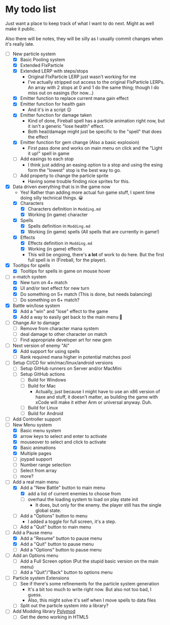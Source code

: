 # My todo list

Just want a place to keep track of what I want to do next. Might as well make it public.

Also there will be notes, they will be silly as I usually commit changes when it's really late.

- [ ] New particle system
  - [x] Basic Pooling system
  - [x] Extended FlxParticle
  - [x] Extended LERP with steps/stops
    - Original FlxParticle LERP just wasn't working for me
    - I've actually stripped out access to the original FlxParticle LERPs. An array with 2 stops at 0 and 1 do the same thing; though I do miss out on easings (for now...)
  - [x] Emitter function to replace current mana gain effect
  - [x] Emitter function for health gain
    - And it's in a script 😉
  - [x] Emitter function for damage taken
    - Kind of done, Fireball spell has a particle animation right now, but it isn't a generic "lose health" effect.
    - Both heal/damage might just be specific to the "spell" that does the effect
  - [x] Emitter function for gem change (Also a basic explosion)
    - First pass done and works on main menu on click and the "Light it up!" spell in game
  - [ ] Add easings to each stop
    - I think just adding an easing option to a stop and using the esing form the "lowest" stop is the best way to go.
  - [ ] Add property to change the particle sprite
    - Having some trouble finding nice sprites for this.
- [x] Data driven everything that is in the game now
  - Yes! Rather than adding more actual fun game stuff, I spent time doing silly technical things. 😀
  - [x] Characters
    - [x] Characters definition in `Modding.md`
    - [x] Working (in game) character
  - [x] Spells
    - [x] Spells definition in `Modding.md`
    - [x] Working (in game) spells (All spells that are currently in game!)
  - [x] Effects
    - [x] Effects definition in `Modding.md`
    - [x] Working (in game) effects
    - This will be ongoing, there's **a lot** of work to do here. But the first full spell is in (Fireball, for the player).
- [x] Tooltips for spells
  - [x] Tooltips for spells in game on mouse hover
- [ ] x-match system
  - [x] New turn on 4+ match
  - [x] UI and/or text effect for new turn
  - [x] Do something on 5+ match (This is done, but needs balancing)
  - [ ] Do something on 6+ match?
- [x] Battle win/lose system
  - [x] Add a "win" and "lose" effect to the game
  - [x] Add a way to easily get back to the main menu 🤣
- [ ] Change Air to damage
  - [ ] Remove from character mana system
  - [ ] deal damage to other character on match
  - [ ] Find appropriate developer art for new gem
- [ ] Next version of enemy "AI"
  - [x] Add support for using spells
  - [ ] Rank required mana higher in potential matches pool
- [ ] Setup CI/CD for win/mac/linux/android versions
  - [ ] Setup GitHub runners on Server and/or MacMini
  - [ ] Setup GitHub actions
    - [ ] Build for Windows
    - [ ] Build for Mac
      - Actually, just because I might have to use an x86 version of haxe and stuff, it doesn't matter, as building the game with xCode will make it either Arm or universal anyway. Duh.
    - [ ] Build for Linux
    - [ ] Build for Android
- [ ] Add Controller support
- [ ] New Menu system
  - [x] Basic menu system
  - [x] arrow keys to select and enter to activate
  - [x] mouseover to select and click to activate
  - [x] Basic animations
  - [x] Multiple pages
  - [ ] joypad support
  - [ ] Number range selection
  - [ ] Select from array
  - [ ] more?
- [ ] Add a real main menu
  - [x] Add a "New Battle" button to main menu 
    - [x] add a list of current enemies to choose from
    - [ ] overhaul the loading system to load on play state init
      - It does, but only for the enemy. the player still has the single global state.
  - [ ] Add a "Options" button to menu
      - I added a toggle for full screen, it's a step.
  - [ ] Add a "Quit" button to main menu
- [ ] Add a Pause menu
  - [x] Add a "Resume" button to pause menu
  - [x] Add a "Quit" button to pause menu
  - [ ] Add a "Options" button to pause menu
- [ ] Add an Options menu
  - [ ] Add a Full Screen option (Put the stupid basic version on the main menu)
  - [ ] Add a "Quit"/"Back" button to options menu
- [ ] Particle system Extensions
  - [ ] See if there's some refinements for the particle system generation
    - It's a bit too much to write right now. But also not too bad, I guess.
    - Also, this might solve it's self when I move spells to data files
  - [ ] Split out the particle system into a library?
- [ ] Add Modding library [Polymod](https://polymod.io/)
  - [ ] Get the demo working in HTML5
